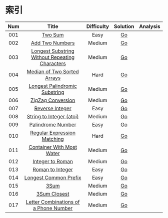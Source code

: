 # 索引

| Num | Title | Difficulty | Solution | Analysis |
|:------:|:------:|:------:|:------:|:------:|
|001|[Two Sum](https://leetcode.com/problems/two-sum/description/) | Easy | [Go](./problems/0001.two-sum) |
|002|[Add Two Numbers](https://leetcode.com/problems/add-two-numbers/description/) | Medium|[Go](./problems/add_two_numbers/add_two_numbers.go)|
|003|[Longest Substring Without Repeating Characters](https://leetcode.com/problems/longest-substring-without-repeating-characters/description/) |Medium| [Go](./problems/longest_substring_without_repeating_characters.go)|
|004|[Median of Two Sorted Arrays](https://leetcode.com/problems/median-of-two-sorted-arrays/description/) | Hard|[Go](./median_of_two_sorted_arrays/median_of_two_sorted_arrays.go)|
|005|[Longest Palindromic Substring](https://leetcode.com/problems/longest-palindromic-substring/description/) | Medium|[Go](./longest_palindromic_substring/longest_palindromic_substring.go)|
|006|[ZigZag Conversion](https://leetcode.com/problems/zigzag-conversion/description/) |Medium| [Go](./zigzag_conversion/zigzag_conversion.go)|
|007|[Reverse Integer](https://leetcode.com/problems/reverse-integer/description/) | Easy|[Go](./reverse_integer/reverse_integer.go)|
|008|[String to Integer (atoi)](https://leetcode.com/problems/string-to-integer-atoi/description/) | Medium|[Go](./string_to_integer_atoi/string_to_integer_atoi.go)|
|009|[Palindrome Number](https://leetcode.com/problems/palindrome-number/description/) | Easy|[Go](./palindrome_number/palindrome_number.go)|
|010|[Regular Expression Matching](https://leetcode.com/problems/regular-expression-matching/description/) | Hard|[Go](./regular_expression_matching/regular_expression_matching.go)|
|011|[Container With Most Water](https://leetcode.com/problems/container-with-most-water/description/) | Medium|[Go](./container_with_most_water/container_with_most_water.go)|
|012|[Integer to Roman](https://leetcode.com/problems/integer-to-roman/description/) | Medium|[Go](./integer_to_roman/integer_to_roman.go)|
|013|[Roman to Integer](https://leetcode.com/problems/roman-to-integer/description/) | Easy|[Go](./roman_to_integer/roman_to_integer.go)|
|014|[Longest Common Prefix](https://leetcode.com/problems/longest-common-prefix/description/) | Easy|[Go](./longest_common_prefix/longest_common_prefix.go)|
|015|[3Sum](https://leetcode.com/problems/3sum/description/) | Medium|[Go](./three_sum/three_sum.go)|
|016|[3Sum Closest](https://leetcode.com/problems/3sum-closest/description/) | Medium|[Go](./three_sum_closest/three_sum_closest.go)|
|017|[Letter Combinations of a Phone Number](https://leetcode.com/problems/letter-combinations-of-a-phone-number/description/) | Medium|[Go](./letter_combinations/letter_combinations.go)|
